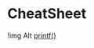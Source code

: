 # CheatSheet
!img Alt [printf()](https://github.com/w3helton/CheatSheet/blob/main/java%20printf(3).JPG)

